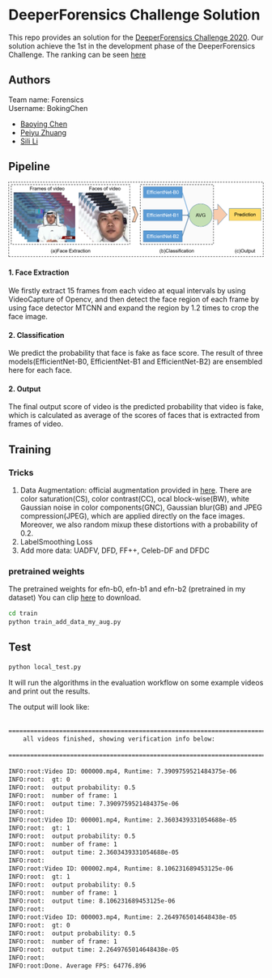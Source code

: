 # DeeperForensics Challenge Solution
This repo provides an solution for the [DeeperForensics Challenge 2020](https://competitions.codalab.org/competitions/25228). Our solution achieve the 1st in the development phase of the DeeperForensics Challenge.
The ranking can be seen [here](https://competitions.codalab.org/competitions/25228#results)

## Authors
Team name: Forensics  
Username: BokingChen
- [Baoying Chen](https://github.com/beibuwandeluori)
- [Peiyu Zhuang](https://github.com/ZhuangPeiyu)
- [Sili Li](https://github.com/szu-lisili)


## Pipeline
![image](pipeline.png)
#### 1. Face Extraction
We firstly extract 15 frames from each video at equal intervals by using VideoCapture of Opencv, and then detect the face region of each frame by using face detector MTCNN and expand the region by 1.2 times to crop the face image.
#### 2. Classification
We predict the probability that face is fake as face score. The result of three models(EfficientNet-B0, EfficientNet-B1 and EfficientNet-B2) are ensembled here for each face. 
#### 2. Output
The final output score of video is the predicted probability that video is fake, which is calculated as average of the scores of faces that is extracted from frames of video.

## Training
### Tricks
1. Data Augmentation: official augmentation provided in [here](https://github.com/EndlessSora/DeeperForensics-1.0/tree/master/perturbation).
There are color saturation(CS), color contrast(CC), ocal block-wise(BW), white Gaussian noise in color components(GNC), Gaussian blur(GB) and JPEG compression(JPEG), which are applied directly on the face images. Moreover, 
we also random mixup these distortions with a probability of 0.2.
2. LabelSmoothing Loss
3. Add more data: UADFV, DFD, FF++, Celeb-DF and DFDC

### pretrained weights

The pretrained weights for efn-b0, efn-b1 and efn-b2 (pretrained in my dataset)
You can clip [here](https://drive.google.com/file/d/1O2ztuYfVSnRDn-WW5bSPwtdzjoR0Jn11/view?usp=sharing) to download.

```bash
cd train 
python train_add_data_my_aug.py
```

## Test 

```bash
python local_test.py
```

It will run the algorithms in the evaluation workflow on some example videos and print out the results.

The output will look like:

```
    ================================================================================
    all videos finished, showing verification info below:
    ================================================================================
    
INFO:root:Video ID: 000000.mp4, Runtime: 7.3909759521484375e-06
INFO:root:	gt: 0
INFO:root:	output probability: 0.5
INFO:root:	number of frame: 1
INFO:root:	output time: 7.3909759521484375e-06
INFO:root: 
INFO:root:Video ID: 000001.mp4, Runtime: 2.3603439331054688e-05
INFO:root:	gt: 1
INFO:root:	output probability: 0.5
INFO:root:	number of frame: 1
INFO:root:	output time: 2.3603439331054688e-05
INFO:root: 
INFO:root:Video ID: 000002.mp4, Runtime: 8.106231689453125e-06
INFO:root:	gt: 1
INFO:root:	output probability: 0.5
INFO:root:	number of frame: 1
INFO:root:	output time: 8.106231689453125e-06
INFO:root: 
INFO:root:Video ID: 000003.mp4, Runtime: 2.2649765014648438e-05
INFO:root:	gt: 0
INFO:root:	output probability: 0.5
INFO:root:	number of frame: 1
INFO:root:	output time: 2.2649765014648438e-05
INFO:root: 
INFO:root:Done. Average FPS: 64776.896
```
